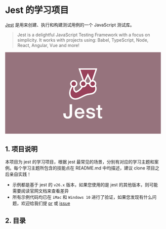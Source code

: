 # Jest 的学习项目

[Jest](https://jestjs.io/) 是用来创建、执行和构建测试用例的一个 JavaScript 测试库。

> Jest is a delightful JavaScript Testing Framework with a focus on simplicity. It works with projects using: Babel, TypeScript, Node, React, Angular, Vue and more!

![](../.asset/img/jest-solo.png)

## 1. 项目说明

本项目为 jest 的学习项目，根据 jest 最常见的场景，分别有对应的学习主题和案例。每个学习主题所包含的技能点在 README.md 中均描述，建议 clone 项目之后亲自实践！

- 示例都是基于 jest 的 `v26.x` 版本，如果您使用的是 jest 的其他版本，则可能需要阅读官网文档来查看差异
- 所有示例代码均已在 `iMac` 和 `Windows 10` 进行了验证，如果您发现有什么问题，欢迎给我们提 [pr](https://github.com/matmanjs/test-automation-training/pulls) 或 [issue](https://github.com/matmanjs/test-automation-training/issues)

## 2. 目录
